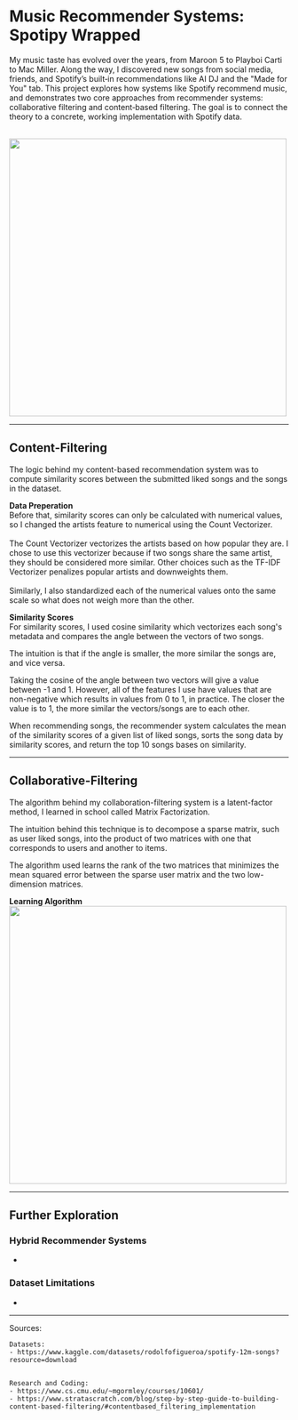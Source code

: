 # Music Recommender Systems: Spotipy Wrapped

My music taste has evolved over the years, from Maroon 5 to Playboi Carti to Mac Miller. Along the way, I discovered new songs from social media, friends, and Spotify’s built‑in recommendations like AI DJ and the "Made for You" tab. This project explores how systems like Spotify recommend music, and demonstrates two core approaches from recommender systems: collaborative filtering and content‑based filtering. The goal is to connect the theory to a concrete, working implementation with Spotify data. <br> <br>


<img src="https://i.imgur.com/HmOCA03.png" width="500">

---

## Content-Filtering
The logic behind my content-based recommendation system was to compute similarity scores between the submitted liked songs and the songs in the dataset. <br>

<b> Data Preperation </b> <br>
Before that, similarity scores can only be calculated with numerical values, so I changed the artists feature to numerical using the Count Vectorizer. <br>
<br>
The Count Vectorizer vectorizes the artists based on how popular they are. I chose to use this vectorizer because if two songs share the same artist, they should be considered more similar. Other choices such as the TF-IDF Vectorizer penalizes popular artists and downweights them. <br>
<br>
Similarly, I also standardized each of the numerical values onto the same scale so what does not weigh more than the other. 

<b>Similarity Scores</b> <br>
For similarity scores, I used cosine similarity which vectorizes each song's metadata and compares the angle between the vectors of two songs.<br>

The intuition is that if the angle is smaller, the more similar the songs are, and vice versa. <br>

Taking the cosine of the angle between two vectors will give a value between -1 and 1. However, all of the features I use have values that are non-negative which results in values from 0 to 1, in practice. The closer the value is to 1, the more similar the vectors/songs are to each other.

When recommending songs, the recommender system calculates the mean of the similarity scores of a given list of liked songs, sorts the song data by similarity scores, and return the top 10 songs bases on similarity. 


---
## Collaborative-Filtering

The algorithm behind my collaboration-filtering system is a latent-factor method, I learned in school called Matrix Factorization. <br>

The intuition behind this technique is to decompose a sparse matrix, such as user liked songs, into the product of two matrices with one that corresponds to users and another to items. <br>

The algorithm used learns the rank of the two matrices that minimizes the mean squared error between the sparse user matrix and the two low-dimension matrices. <br>

<b>Learning Algorithm</b>
<img src="https://i.imgur.com/ppcTZNT.png" width="500">


---


## Further Exploration

### Hybrid Recommender Systems

- 

### Dataset Limitations

- 

---

Sources:

    Datasets:
    - https://www.kaggle.com/datasets/rodolfofigueroa/spotify-12m-songs?resource=download


    Research and Coding:
    - https://www.cs.cmu.edu/~mgormley/courses/10601/
    - https://www.stratascratch.com/blog/step-by-step-guide-to-building-content-based-filtering/#contentbased_filtering_implementation 
